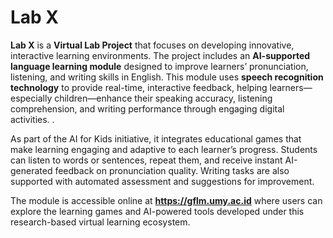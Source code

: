 # Lab X

**Lab X** is a **Virtual Lab Project** that focuses on developing innovative, interactive learning environments. The project includes an **AI-supported language learning module** designed to improve learners’ pronunciation, listening, and writing skills in English. This module uses **speech recognition technology** to provide real-time, interactive feedback, helping learners—especially children—enhance their speaking accuracy, listening comprehension, and writing performance through engaging digital activities.
.

As part of the AI for Kids initiative, it integrates educational games that make learning engaging and adaptive to each learner’s progress. Students can listen to words or sentences, repeat them, and receive instant AI-generated feedback on pronunciation quality. Writing tasks are also supported with automated assessment and suggestions for improvement.

The module is accessible online at **https://gflm.umy.ac.id** where users can explore the learning games and AI-powered tools developed under this research-based virtual learning ecosystem.
